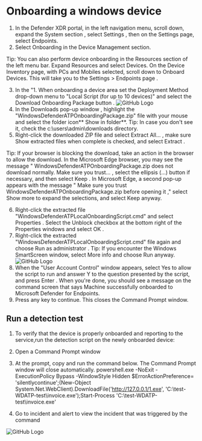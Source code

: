# Onboarding a windows device
1. In the Defender XDR portal, in the left navigation menu, scroll down, expand the System section , select Settings , then on the Settings page, select Endpoints.
2. Select Onboarding in the Device Management section.

Tip: You can also perform device onboarding in the Resources section of the left menu bar. Expand Resources and select Devices. On the Device Inventory page, with PCs and Mobiles selected, scroll down to Onboard Devices. This will take you to the Settings > Endpoints page .

3. In the "1. When onboarding a device area set the Deployment Method drop-down menu to "Local Script (for up to 10 devices)" and select the Download Onboarding Package button . ![GitHub Logo](https://media-hosting.imagekit.io//691820e75b8e460f/onboarding%20package.png?Expires=1835433296&Key-Pair-Id=K2ZIVPTIP2VGHC&Signature=z4TuqZfdmqoR78WkzBhyUFMbwWRMu54RSKNSFVVS0tbc2THkN12HKspv6U-~qc1tx5jUs7OErQNyzJco2mE-a33vHqr0iVffbxTMIQBvg2eswyxWeqD-CBDUtM1h6yJOPya8XV2OwRftYYDoH-DZX9aCiZ5hDD8w7flOylQidLDKq6g7nG7NW75g4mQHXD-nUcD0ZE92SRueCR7o4J87Mo65FJTDFuISxcz74e6TslRS0toalV3uHsrcAQWz4fyLpmMt05M6fc9--a2Q3MYa1oCuykiCKE5hje5-ZIPo9BrNtPlIFLO7H4c-zi9gUqb85UxpDoOeM3f2jlkZ8CYxiA__)
4. In the Downloads pop-up window , highlight the "WindowsDefenderATPOnboardingPackage.zip" file with your mouse and select the folder icon** Show in folder**. Tip: In case you don't see it, check the c:\users\admin\downloads directory.
5. Right-click the downloaded ZIP file and select Extract All... , make sure Show extracted files when complete is checked, and select Extract .



Tip: If your browser is blocking the download, take an action in the browser to allow the download. In the Microsoft Edge browser, you may see the message " WindowsDefenderATPOnboardingPackage.zip does not download normally. Make sure you trust... , select the ellipsis (...) button if necessary, and then select Keep . In Microsoft Edge, a second pop-up appears with the message " Make sure you trust WindowsDefenderATPOnboardingPackage.zip before opening it ," select Show more to expand the selections, and select Keep anyway.

6. Right-click the extracted file "WindowsDefenderATPLocalOnboardingScript.cmd" and select Properties . Select the Unblock checkbox at the bottom right of the Properties windows and select OK .
7. Right-click the extracted "WindowsDefenderATPLocalOnboardingScript.cmd" file again and choose Run as administrator . Tip: If you encounter the Windows SmartScreen window, select More info and choose Run anyway. ![GitHub Logo](https://media-hosting.imagekit.io//30d939c76da4401c/onboarding%20a%20device.png?Expires=1835434290&Key-Pair-Id=K2ZIVPTIP2VGHC&Signature=Dm0jWuqfWvMd4xOHcXS6mDt9vAvIUnZShHJJo~j0xyv1oogtEdkoHSLjS-LqYEqaE3p-XPqB~8wnC6xuqRsPyNWnB2QO6x65kwbAYnV6jl0K9iZWH0k2bleYFiY4oZLyr9jyG6dPQZL5mtl65O7wEUBqR3dnVVCpEk9y-KwYRLNxckgp~QHwFAw4LR8-QLXn0WHz-Z-AzJU~6vBPhpJf2gs9afuNk4aSpQ5u~SOGz1hakJiwg23~AaOnISwS9LerxRweAlF7jN-bUJxG3yOik3bhalp2egpu490nIHUrDZigtkhs-r50XZZpPWpNZoRMpzklErKCUw~E5I6ZDD0Wmg__)
8. When the "User Account Control" window appears, select Yes to allow the script to run and answer Y to the question presented by the script, and press Enter . When you're done, you should see a message on the command screen that says Machine successfully onboarded to Microsoft Defender for Endpoints.
9. Press any key to continue. This closes the Command Prompt window.

## Run a detection test
1. To verify that the device is properly onboarded and reporting to the service,run the detection script on the newly onboarded device:
2. Open a Command Prompt window
3.  At the prompt, copy and run the command below. The Command Prompt window will close automatically.
   powershell.exe -NoExit -ExecutionPolicy Bypass -WindowStyle Hidden $ErrorActionPreference= 'silentlycontinue';(New-Object System.Net.WebClient).DownloadFile('http://127.0.0.1/1.exe', 'C:\\test-WDATP-test\\invoice.exe');Start-Process 'C:\\test-WDATP-test\\invoice.exe'

4.  Go to incident and alert to view the incident that was triggered by the command

![GitHub Logo](https://media-hosting.imagekit.io//e6ab57b3dc4149ee/powershell%20endpoint%20incident.png?Expires=1835438079&Key-Pair-Id=K2ZIVPTIP2VGHC&Signature=Xyidj0uFEVcFhGHdwJVmA0PKbjNbTT79L0ByRm0YfGpZJbVYqj5oBfOE5jkTm-eTgT3dLrawRi-cbUtMG0UoPR1KQ8C2~2U11gxWtPRv9oO6KVGFdSbPtDzR9TVONkYW2W1HSssPKU00T6qpM9DA4YwvvG4ZXo2XE~owa-2qGL7o4cY1vyKDcHdExnks-puUhTXJs~UhQjK8ubIMLsBXyL14ONaA-PggNaA0kpdcyMesbMufrdkssYqWDn0lmS0rVz4G4tOzzPf~5719C~NoGE9Y5rf0koN1Bz1QGtNyhRD-CEquKv8zLikpD7ObsAje-ZNH2Amiv0OHSRWJ-igxTg__)
